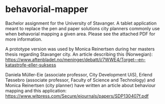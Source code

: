 # behavorial-mapper

Bachelor assignment for the University of Stavanger. A tablet application meant to replace the pen and paper solutions city planners commonly use when behavorial mapping a given area. Please see the attached PDF for more information.


A prototype version was used by Monica Reinertsen during her masters thesis regarding Stavanger city. An article describing this (Norwegian): https://www.aftenbladet.no/meninger/debatt/i/7WWE4/Torget--en-katastrofe-eller-suksess

Daniela Müller-Eie (associate professor, City Development UiS), Erlend Tøssebro (associate professor, Faculty of Science and Technology) and Monica Reinertsen (city planner) have written an article about behaviour mapping and this application: https://www.witpress.com/Secure/ejournals/papers/SDP130407f.pdf
